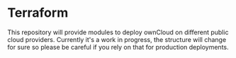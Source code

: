 # Terraform

This repository will provide modules to deploy ownCloud on different public cloud providers. Currently it's a work in progress, the structure will change for sure so please be careful if you rely on that for production deployments.
